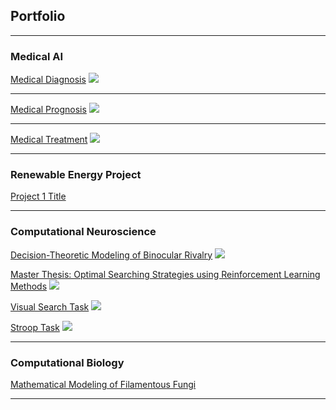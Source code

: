 ## Portfolio

---

### Medical AI

[Medical Diagnosis](/sample_page)
<img src="images/comingsoon.jpeg?raw=true"/>

---
[Medical Prognosis](/pdf/sample_presentation.pdf)
<img src="images/comingsoon.jpeg?raw=true"/>

---
[Medical Treatment](http://example.com/)
<img src="images/comingsoon.jpeg?raw=true"/>

---

### Renewable Energy Project

[Project 1 Title](http://example.com/)

---

### Computational Neuroscience

[Decision-Theoretic Modeling of Binocular Rivalry](http://example.com/)
<img src="images/comingsoon.jpeg?raw=true"/>

[Master Thesis: Optimal Searching Strategies using Reinforcement Learning Methods](http://example.com/)
<img src="images/comingsoon.jpeg?raw=true"/>

[Visual Search Task](http://example.com/)
<img src="images/comingsoon.jpeg?raw=true"/>

[Stroop Task](http://example.com/)
<img src="images/comingsoon.jpeg?raw=true"/>

<!-- add stochastics projects, comp modeling, deep learning, exp economics projects -->
---

### Computational Biology

[Mathematical Modeling of Filamentous Fungi](http://www.dyco.fr/index.php/DREAMS)

---
